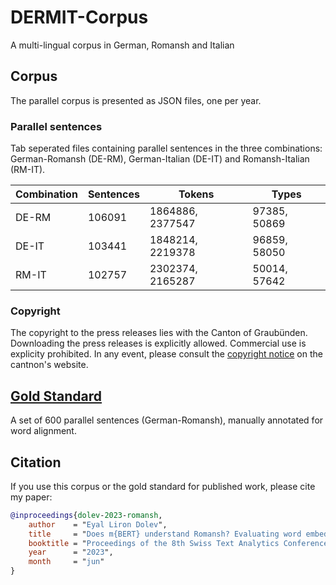 # DERMIT-Corpus
A multi-lingual corpus in German, Romansh and Italian

## Corpus
The parallel corpus is presented as JSON files, one per year.

### Parallel sentences
Tab seperated files containing parallel sentences in the three combinations: German-Romansh (DE-RM), German-Italian (DE-IT) and Romansh-Italian (RM-IT).

|Combination|Sentences|Tokens|Types|
|-----------|---------|------|-----|
|DE-RM      |106091   |1864886, 2377547|97385, 50869|
|DE-IT      |103441   |1848214, 2219378|96859, 58050|
|RM-IT      |102757   |2302374, 2165287|50014, 57642|


### Copyright
The copyright to the press releases lies with the Canton of Graubünden. Downloading the press releases is explicitly allowed. Commercial use is explicity prohibited. In any event, please consult the [copyright notice](https://www.gr.ch/de/Seiten/Impressum.aspx) on the cantnon's website.


## [Gold Standard](./gold_standard/)
A set of 600 parallel sentences (German-Romansh), manually annotated for word alignment. 




## Citation
If you use this corpus or the gold standard for published work, please cite my paper:

```bibtex
@inproceedings{dolev-2023-romansh,
    author    = "Eyal Liron Dolev",
    title     = "Does m{BERT} understand Romansh? Evaluating word embeddings using word alignment",
    booktitle = "Proceedings of the 8th Swiss Text Analytics Conference (SwissText)",
    year      = "2023",
    month     = "jun"
}

```
